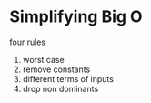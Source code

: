 # Simplifying Big O

four rules

1. worst case
1. remove constants
1. different terms of inputs
1. drop non dominants
